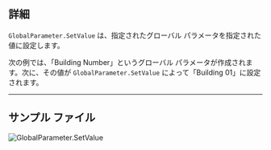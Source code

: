 ## 詳細
`GlobalParameter.SetValue` は、指定されたグローバル パラメータを指定された値に設定します。

次の例では、「Building Number」というグローバル パラメータが作成されます。次に、その値が `GlobalParameter.SetValue` によって「Building 01」に設定されます。
___
## サンプル ファイル

![GlobalParameter.SetValue](./Revit.Elements.GlobalParameter.SetValue_img.jpg)
